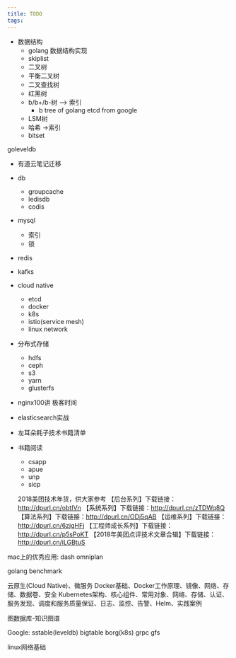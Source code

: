```yaml
---
title: TODO
tags:
---
```


- 数据结构
  - golang 数据结构实现
  - skiplist
  - 二叉树
  - 平衡二叉树
  - 二叉查找树
  - 红黑树
  - b/b+/b-树 —> 索引
    - b tree of golang etcd from google
  - LSM树
  - 哈希 ->索引
  - bitset

goleveldb

- 有道云笔记迁移

- db
  - groupcache
  - ledisdb
  - codis

- mysql
  - 索引
  - 锁

- redis

- kafks

- cloud native
  - etcd
  - docker
  - k8s
  - istio(service mesh)
  - linux network

- 分布式存储
  - hdfs
  - ceph
  - s3
  - yarn
  - glusterfs

- nginx100讲 极客时间

- elasticsearch实战

- 左耳朵耗子技术书籍清单

- 书籍阅读
  - csapp
  - apue
  - unp
  - sicp

  2018美团技术年货，供大家参考
【后台系列】下载链接：http://dpurl.cn/obtIVn
【系统系列】下载链接：http://dpurl.cn/zTDWq8Q
【算法系列】下载链接：http://dpurl.cn/ODj5qAB
【运维系列】下载链接：http://dpurl.cn/6zjgHFj
【工程师成长系列】下载链接：http://dpurl.cn/p5sPoKT
【2018年美团点评技术文章合辑】下载链接：http://dpurl.cn/iLGBtuS

mac上的优秀应用:
dash
omniplan

golang benchmark

云原生(Cloud Native)、微服务
Docker基础、Docker工作原理、镜像、网络、存储、数据卷、安全
Kubernetes架构、核心组件、常用对象、网络、存储、认证、服务发现、调度和服务质量保证、日志、监控、告警、Helm、实践案例

图数据库-知识图谱

Google: sstable(leveldb) bigtable borg(k8s) grpc gfs

linux网络基础